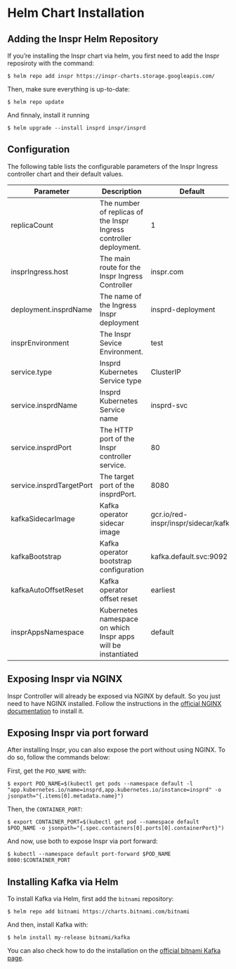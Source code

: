 # Helm Chart Installation

## Adding the Inspr Helm Repository

If you’re installing the Inspr chart via helm, you first need to add the Inspr reposiroty with the command:

```
$ helm repo add inspr https://inspr-charts.storage.googleapis.com/
```

Then, make sure everything is up-to-date:

```
$ helm repo update
```
And finnaly, install it running

```
$ helm upgrade --install insprd inspr/insprd
```

## Configuration

The following table lists the configurable parameters of the Inspr Ingress controller chart and their default values.

| Parameter | Description | Default
|--|--|--|
| replicaCount | The number of replicas of the Inspr Ingress controller deployment. | 1 |
| insprIngress.host | The main route for the Inspr Ingress Controller | inspr.com |
| deployment.insprdName | The name of the Ingress Inspr deployment  | insprd-deployment|
| insprEnvironment | The Inspr Sevice Environment.  | test |
| service.type | Insprd Kubernetes Service type | ClusterIP |
| service.insprdName | Insprd Kubernetes Service name | insprd-svc |
| service.insprdPort | The HTTP port of the Inspr controller service.  | 80 |
| service.insprdTargetPort | The target port of the insprdPort. | 8080 |
| kafkaSidecarImage | Kafka operator sidecar image | gcr.io/red-inspr/inspr/sidecar/kafka |
| kafkaBootstrap | Kafka operator bootstrap configuration | kafka.default.svc:9092 |
| kafkaAutoOffsetReset | Kafka operator offset reset  | earliest |
| insprAppsNamespace | Kubernetes namespace on which Inspr apps will be instantiated | default |

## Exposing Inspr via NGINX

Inspr Controller will already be exposed via NGINX by default. So you just need to have NGINX installed. Follow the instructions in the [official NGINX documentation](https://docs.nginx.com/nginx-ingress-controller/installation/installation-with-helm/) to install it.

## Exposing Inspr via port forward

After installing Inspr, you can also expose the port without using NGINX. To do so, follow the commands below:

First, get the `POD_NAME` with:
```
$ export POD_NAME=$(kubectl get pods --namespace default -l "app.kubernetes.io/name=insprd,app.kubernetes.io/instance=insprd" -o jsonpath="{.items[0].metadata.name}")
```
Then, the `CONTAINER_PORT`:
```
$ export CONTAINER_PORT=$(kubectl get pod --namespace default $POD_NAME -o jsonpath="{.spec.containers[0].ports[0].containerPort}")
```
And now, use both to expose Inspr via port forward:
```
$ kubectl --namespace default port-forward $POD_NAME 8080:$CONTAINER_PORT
```

## Installing Kafka via Helm

To install Kafka via Helm, first add the `bitnami` repository:

```
$ helm repo add bitnami https://charts.bitnami.com/bitnami
```

And then, install Kafka with:

```
$ helm install my-release bitnami/kafka
```

You can also check how to do the installation on the [official bitnami Kafka page](https://bitnami.com/stack/kafka/helm).